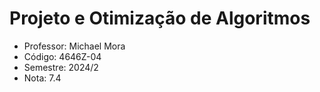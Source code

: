 # Projeto e Otimização de Algoritmos

-  Professor: Michael Mora
-  Código: 4646Z-04
-  Semestre: 2024/2
-  Nota: 7.4
